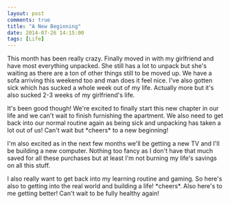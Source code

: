 ```yaml
---
layout: post
comments: true
title: "A New Beginning"
date: 2014-07-26 14:15:00
tags: [Life]
---
```


This month has been really crazy. Finally moved in with my girlfriend and have
most everything unpacked. She still has a lot to unpack but she's waiting as
there are a ton of other things still to be moved up. We have a sofa arriving
this weekend too and man does it feel nice. I've also gotten sick which has
sucked a whole week out of my life. Actually more but it's also sucked 2-3
weeks of my girlfriend's life.

<!--more-->

It's been good though! We're excited to finally start this new chapter in our
life and we can't wait to finish furnishing the apartment. We also need to
get back into our normal routine again as being sick and unpacking has taken
a lot out of us! Can't wait but \*cheers\* to a new beginning!

I'm also excited as in the next few months we'll be getting a new TV and I'll
be building a new computer. Nothing too fancy as I don't have that much saved
for all these purchases but at least I'm not burning my life's savings on all
this stuff.

I also really want to get back into my learning routine and gaming. So here's
also to getting into the real world and building a life! \*cheers\*. Also
here's to me getting better! Can't wait to be fully healthy again!
